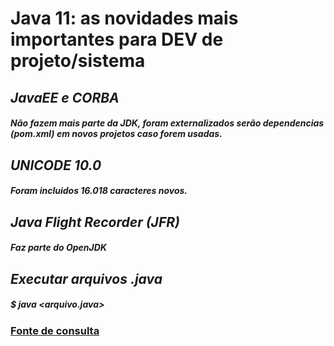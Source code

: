 # Java 11: as novidades mais importantes para DEV de projeto/sistema
## _JavaEE e CORBA_
##### Não fazem mais parte da JDK, foram externalizados serão dependencias (pom.xml) em novos projetos caso forem usadas.
## _UNICODE 10.0_
##### Foram incluidos 16.018 caracteres novos.
## _Java Flight Recorder (JFR)_
##### Faz parte do OpenJDK
## _Executar arquivos .java_
##### $ java <arquivo.java>
### [Fonte de consulta](https://www.youtube.com/watch?v=SnoMvpJS9TI&list=PLuYctAHjg89Y4RZ3UIgAOWow4yc_rgpKy&pp=iAQB)
